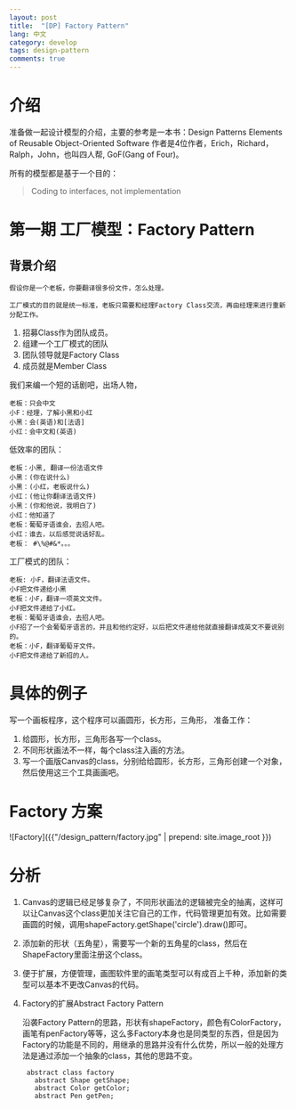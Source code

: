 ```yaml
---
layout: post
title:  "[DP] Factory Pattern"
lang: 中文
category: develop
tags: design-pattern
comments: true
---
```


# 介绍
准备做一起设计模型的介绍，主要的参考是一本书：Design Patterns Elements of Reusable Object-Oriented Software
作者是4位作者，Erich，Richard，Ralph，John，也叫四人帮, GoF(Gang of Four)。

所有的模型都是基于一个目的：
> Coding to interfaces, not implementation

# 第一期 工厂模型：Factory Pattern

## 背景介绍

    假设你是一个老板，你要翻译很多份文件，怎么处理。

    工厂模式的目的就是统一标准，老板只需要和经理Factory Class交流，再由经理来进行重新分配工作。


1. 招募Class作为团队成员。
2. 组建一个工厂模式的团队
3. 团队领导就是Factory Class
4. 成员就是Member Class

我们来编一个短的话剧吧，出场人物，

    老板：只会中文
    小F：经理，了解小黑和小红
    小黑：会(英语)和[法语]
    小红：会中文和(英语)

低效率的团队：

    老板：小黑, 翻译一份法语文件
    小黑：(你在说什么)
    小黑：(小红，老板说什么)
    小红：(他让你翻译法语文件)
    小黑：(你和他说，我明白了)
    小红：他知道了
    老板：葡萄牙语谁会，去招人吧。
    小红：谁去，以后感觉说话好乱。
    老板： #\%@#&*。。。

工厂模式的团队：

    老板: 小F，翻译法语文件。
    小F把文件递给小黑
    老板：小F，翻译一项英文文件。
    小F把文件递给了小红。
    老板：葡萄牙语谁会，去招人吧。
    小F招了一个会葡萄牙语言的，并且和他约定好，以后把文件递给他就直接翻译成英文不要说别的。
    老板：小F，翻译葡萄牙文件。
    小F把文件递给了新招的人。

# 具体的例子

写一个画板程序，这个程序可以画圆形，长方形，三角形， 准备工作：
1. 给圆形，长方形，三角形各写一个class。
2. 不同形状画法不一样，每个class注入画的方法。
3. 写一个画版Canvas的class，分别给给圆形，长方形，三角形创建一个对象，然后使用这三个工具画画吧。

# Factory 方案

![Factory]({{"/design_pattern/factory.jpg" | prepend: site.image_root }})

# 分析

1. Canvas的逻辑已经足够复杂了，不同形状画法的逻辑被完全的抽离，这样可以让Canvas这个class更加关注它自己的工作，代码管理更加有效。比如需要画圆的时候，调用shapeFactory.getShape('circle').draw()即可。

2. 添加新的形状（五角星），需要写一个新的五角星的class，然后在ShapeFactory里面注册这个class。

3. 便于扩展，方便管理，画图软件里的画笔类型可以有成百上千种，添加新的类型可以基本不更改Canvas的代码。

4. Factory的扩展Abstract Factory Pattern

    沿袭Factory Pattern的思路，形状有shapeFactory，颜色有ColorFactory，画笔有penFactory等等，这么多Factory本身也是同类型的东西，但是因为Factory的功能是不同的，用继承的思路并没有什么优势，所以一般的处理方法是通过添加一个抽象的class，其他的思路不变。

        abstract class factory
          abstract Shape getShape;
          abstract Color getColor;
          abstract Pen getPen;
